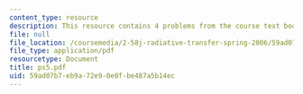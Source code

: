 ```yaml
---
content_type: resource
description: This resource contains 4 problems from the course text book.
file: null
file_location: /coursemedia/2-58j-radiative-transfer-spring-2006/59ad07b7eb9a72e90e0fbe487a5b14ec_ps5.pdf
file_type: application/pdf
resourcetype: Document
title: ps5.pdf
uid: 59ad07b7-eb9a-72e9-0e0f-be487a5b14ec
---
```

